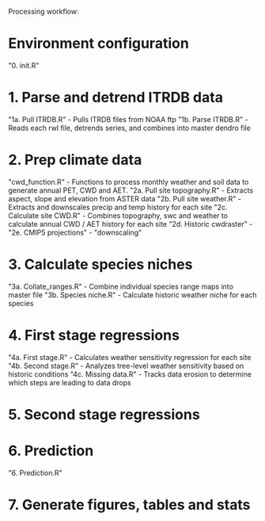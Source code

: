 Processing workflow:

# Environment configuration
"0. init.R"

# 1. Parse and detrend ITRDB data
"1a. Pull ITRDB.R" - Pulls ITRDB files from NOAA ftp
"1b. Parse ITRDB.R" - Reads each rwl file, detrends series, and combines into master dendro file

# 2. Prep climate data
"cwd_function.R" - Functions to process monthly weather and soil data to generate annual PET, CWD and AET.
"2a. Pull site topography.R" - Extracts aspect, slope and elevation from ASTER data
"2b. Pull site weather.R" - Extracts and downscales precip and temp history for each site
"2c. Calculate site CWD.R" - Combines topography, swc and weather to calculate annual CWD / AET history for each site
"2d. Historic cwdraster" - 
"2e. CMIP5 projections" -
"downscaling"


# 3. Calculate species niches
"3a. Collate_ranges.R" - Combine individual species range maps into master file
"3b. Species niche.R" - Calculate historic weather niche for each species

# 4. First stage regressions
"4a. First stage.R" - Calculates weather sensitivity regression for each site
"4b. Second stage.R" - Analyzes tree-level weather sensitivity based on historic conditions
"4c. Missing data.R" - Tracks data erosion to determine which steps are leading to data drops

# 5. Second stage regressions

# 6. Prediction
"6. Prediction.R"



# 7. Generate figures, tables and stats
